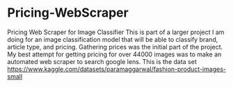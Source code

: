 # Pricing-WebScraper
Pricing Web Scraper for Image Classifier This is part of a larger project I am doing for an image classification model that will be able to classify brand, article type, 
and pricing. Gathering prices was the initial part of the project. My best attempt for getting pricing for over 44000 images was to make an automated web scraper to search 
google lens. This is the data set https://www.kaggle.com/datasets/paramaggarwal/fashion-product-images-small

